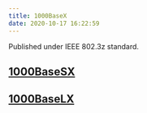 ```yaml
---
title: 1000BaseX
date: 2020-10-17 16:22:59
---
```


Published under IEEE 802.3z standard.

## [1000BaseSX](2020-10-17--16-26-48Z--1000basesx.md)

## [1000BaseLX](2020-10-17--16-27-06Z--1000baselx.md)
